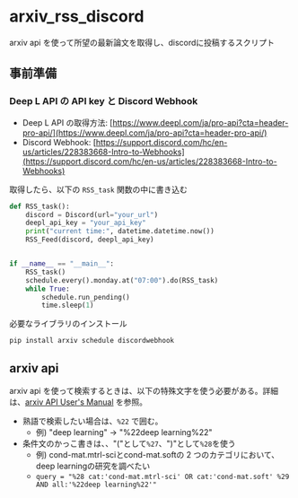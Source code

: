 # arxiv_rss_discord

arxiv api を使って所望の最新論文を取得し、discordに投稿するスクリプト

## 事前準備

### Deep L API の API key と Discord Webhook 

- Deep L API の取得方法: [https://www.deepl.com/ja/pro-api?cta=header-pro-api/](https://www.deepl.com/ja/pro-api?cta=header-pro-api/)
- Discord Webhook: [https://support.discord.com/hc/en-us/articles/228383668-Intro-to-Webhooks](https://support.discord.com/hc/en-us/articles/228383668-Intro-to-Webhooks)

取得したら、以下の `RSS_task` 関数の中に書き込む

``` python
def RSS_task():
    discord = Discord(url="your_url")
    deepl_api_key = "your_api_key"
    print("current time:", datetime.datetime.now())
    RSS_Feed(discord, deepl_api_key)


if __name__ == "__main__":
    RSS_task()
    schedule.every().monday.at("07:00").do(RSS_task)
    while True:
        schedule.run_pending()
        time.sleep(1)
```        


必要なライブラリのインストール

 ```
 pip install arxiv schedule discordwebhook 
 ```

## arxiv api

arxiv api を使って検索するときは、以下の特殊文字を使う必要がある。詳細は、[arxiv API User's Manual](https://info.arxiv.org/help/api/user-manual.html) を参照。

- 熟語で検索したい場合は、`%22` で囲む。
  - 例) "deep learning" ->  "%22deep learning%22"
- 条件文のかっこ書きは、、"("として`%27`、")"として`%28`を使う
  - 例) cond-mat.mtrl-sciとcond-mat.softの 2 つのカテゴリにおいて、deep learningの研究を調べたい
  - `query = "%28 cat:'cond-mat.mtrl-sci' OR cat:'cond-mat.soft' %29 AND all:'%22deep learning%22'"`
 


